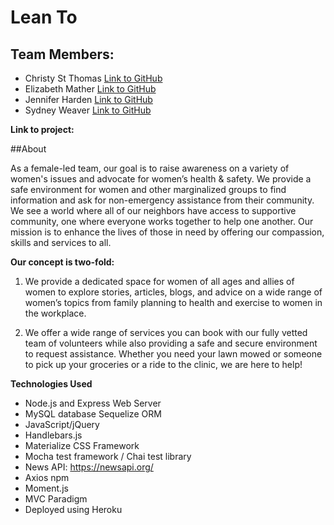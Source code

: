 # Lean To

## Team Members:
- Christy St Thomas [Link to GitHub](https://github.com/ckayv11)
- Elizabeth Mather [Link to GitHub](https://github.com/elmather89)
- Jennifer Harden [Link to GitHub](https://github.com/JenHarden)
- Sydney Weaver [Link to GitHub](https://github.com/sweave19)

**Link to project:** 

##About

As a female-led team, our goal is to raise awareness on a variety of women's issues and advocate for women’s
health & safety. We provide a safe environment for women and other marginalized groups to find information and ask for non-emergency assistance from their community. We see a world where all of our neighbors have access to supportive community, one where everyone works together to help one another. Our mission is to enhance the lives of those in need by offering our compassion, skills and services to all.

**Our concept is two-fold:**
1. We provide a dedicated space for women of all ages and allies of women to explore stories, articles, blogs, and advice on a wide range of women’s topics from family planning to health and exercise to women in the workplace.

2. We offer a wide range of services you can book with our fully vetted team of volunteers while also providing a safe and secure environment to request assistance. Whether you need your lawn mowed or someone to pick up your groceries or a ride to the clinic, we are here to help!

**Technologies Used**
- Node.js and Express Web Server
- MySQL database Sequelize ORM
- JavaScript/jQuery
- Handlebars.js
- Materialize CSS Framework
- Mocha test framework / Chai test library
- News API: https://newsapi.org/
- Axios npm
- Moment.js
- MVC Paradigm
- Deployed using Heroku
 



